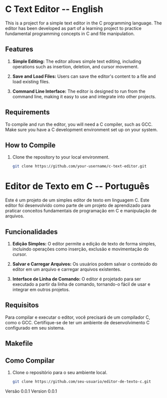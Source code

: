 # C Text Editor -- English

This is a project for a simple text editor in the C programming language. The editor has been developed as part of a learning project to practice fundamental programming concepts in C and file manipulation.

## Features

1. **Simple Editing:** The editor allows simple text editing, including operations such as insertion, deletion, and cursor movement.

2. **Save and Load Files:** Users can save the editor's content to a file and load existing files.

3. **Command Line Interface:** The editor is designed to run from the command line, making it easy to use and integrate into other projects.

## Requirements

To compile and run the editor, you will need a C compiler, such as GCC. Make sure you have a C development environment set up on your system.

## How to Compile

1. Clone the repository to your local environment.
   ```bash
   git clone https://github.com/your-username/c-text-editor.git


# Editor de Texto em C -- Português

Este é um projeto de um simples editor de texto em linguagem C. Este editor foi desenvolvido como parte de um projeto de aprendizado para praticar conceitos fundamentais de programação em C e manipulação de arquivos.

## Funcionalidades

1. **Edição Simples:** O editor permite a edição de texto de forma simples, incluindo operações como inserção, exclusão e movimentação do cursor.

2. **Salvar e Carregar Arquivos:** Os usuários podem salvar o conteúdo do editor em um arquivo e carregar arquivos existentes.

3. **Interface de Linha de Comando:** O editor é projetado para ser executado a partir da linha de comando, tornando-o fácil de usar e integrar em outros projetos.

## Requisitos

Para compilar e executar o editor, você precisará de um compilador C, como o GCC. Certifique-se de ter um ambiente de desenvolvimento C configurado em seu sistema.

## Makefile


## Como Compilar

1. Clone o repositório para o seu ambiente local.
   ```bash
   git clone https://github.com/seu-usuario/editor-de-texto-c.git


Versão  0.0.1
Version 0.0.1